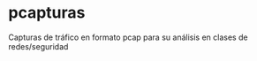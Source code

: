pcapturas
=========

Capturas de tráfico en formato pcap para su análisis en clases de redes/seguridad
